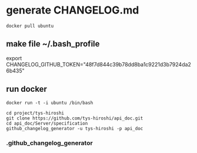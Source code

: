 # generate CHANGELOG.md

```
docker pull ubuntu
```

## make file ~/.bash_profile

export CHANGELOG_GITHUB_TOKEN="48f7d844c39b78dd8ba1c9221d3b7924da26b435"


## run docker

```
docker run -t -i ubuntu /bin/bash
```

```
cd project/tys-hiroshi
git clone https://github.com/tys-hiroshi/api_doc.git
cd api_doc/Server/specification
github_changelog_generator -u tys-hiroshi -p api_doc
```

### .github_changelog_generator

```

```
